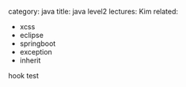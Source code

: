 category: java
title: java level2
lectures: Kim
related:

-   xcss
-   eclipse
-   springboot
-   exception
-   inherit

hook test
